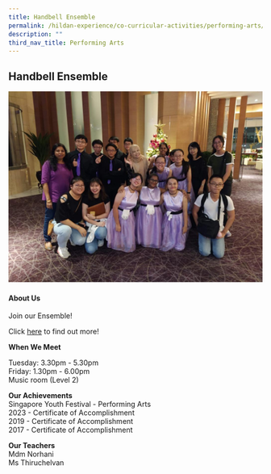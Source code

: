 ```yaml
---
title: Handbell Ensemble
permalink: /hildan-experience/co-curricular-activities/performing-arts/handbell-ensemble/
description: ""
third_nav_title: Performing Arts
---
```

Handbell Ensemble
-----------------

![](/images/CCA/Handbell.jpeg)


#### About Us

Join our Ensemble!

Click&nbsp;[here](/files/CCA/Handbell%20Ensemble%202016.pdf)&nbsp;to find out more!

**When We Meet** <br> 
  
Tuesday: 3.30pm - 5.30pm<br>
Friday: 1.30pm - 6.00pm<br>
Music room (Level 2)

**Our Achievements**<br>
Singapore Youth Festival - Performing Arts<br>
2023 - Certificate of Accomplishment<br>
2019 - Certificate of Accomplishment<br>
2017 - Certificate of Accomplishment<br>

**Our Teachers** <br>
Mdm Norhani<br>
Ms Thiruchelvan<br>
